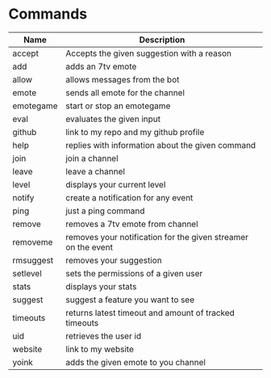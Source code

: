# Commands

| Name | Description|
| ----- | ------ |
|accept|Accepts the given suggestion with a reason|
|add|adds an 7tv emote|
|allow|allows messages from the bot|
|emote|sends all emote for the channel|
|emotegame|start or stop an emotegame|
|eval|evaluates the given input|
|github|link to my repo and my github profile|
|help|replies with information about the given command|
|join|join a channel|
|leave|leave a channel|
|level|displays your current level|
|notify|create a notification for any event|
|ping|just a ping command|
|remove|removes a 7tv emote from channel|
|removeme|removes your notification for the given streamer on the event|
|rmsuggest|removes your suggestion|
|setlevel|sets the permissions of a given user|
|stats|displays your stats|
|suggest|suggest a feature you want to see|
|timeouts|returns latest timeout and amount of tracked timeouts|
|uid|retrieves the user id|
|website|link to my website|
|yoink|adds the given emote to you channel|
